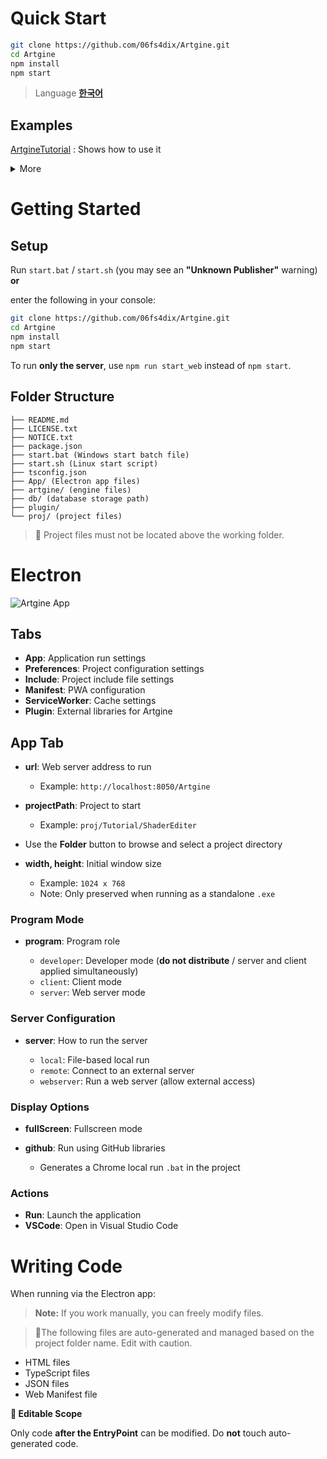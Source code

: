 # Quick Start

```bash
git clone https://github.com/06fs4dix/Artgine.git
cd Artgine
npm install
npm start
```
> Language **[한국어](https://github.com/06fs4dix/Artgine/blob/main/README-KR.md)**

## Examples
[ArtgineTutorial](https://06fs4dix.github.io/Artgine/proj/Tutorial/Canvas/Canvas.html) : Shows how to use it
<details>
  <summary>More</summary>

**Tutorial**

[CollusionTest](https://06fs4dix.github.io/Artgine/proj/Tutorial/Collusion/Collusion.html) : Provides a collision test

[3DLight](https://06fs4dix.github.io/Artgine/proj/Tutorial/3DLight/3DLight.html) : 3D lighting and shadows

[Skybox](https://06fs4dix.github.io/Artgine/proj/Tutorial/Skybox/Skybox.html) : Skybox

[Wind](https://06fs4dix.github.io/Artgine/proj/Tutorial/Wind/Wind.html) : Wind handling

**3D**

[BoxShow](https://06fs4dix.github.io/Artgine/proj/3D/BoxShow/BoxShow.html) : Box visualizer

[Map](https://06fs4dix.github.io/Artgine/proj/3D/Map/Map.html) : Track 3D objects on a 2D map

[GeometryViewer](https://06fs4dix.github.io/Artgine/proj/3D/GeometryViewer/GeometryViewer.html) : Build the scene based on GPS data

**2D**

[Maze](https://06fs4dix.github.io/Artgine/proj/2D/Maze/Maze.html) : Maze

[Village](https://06fs4dix.github.io/Artgine/proj/2D/Village/Village.html) : Village

[Shooting](https://06fs4dix.github.io/Artgine/proj/2D/Shooting/Shooting.html) : Shooting

</details>

# Getting Started

## Setup

Run `start.bat` / `start.sh` (you may see an **"Unknown Publisher"** warning) **or**

 enter the following in your console:

```bash
git clone https://github.com/06fs4dix/Artgine.git
cd Artgine
npm install
npm start
```

To run **only the server**, use `npm run start_web` instead of `npm start`.

## Folder Structure

```
├── README.md
├── LICENSE.txt
├── NOTICE.txt
├── package.json
├── start.bat (Windows start batch file)
├── start.sh (Linux start script)
├── tsconfig.json
├── App/ (Electron app files)
├── artgine/ (engine files)
├── db/ (database storage path)
├── plugin/
└── proj/ (project files)
```

>🚫 Project files must not be located above the working folder.

# Electron

![Artgine App](https://06fs4dix.github.io/Artgine/help/Artgine.png)

## Tabs

* **App**: Application run settings
* **Preferences**: Project configuration settings
* **Include**: Project include file settings
* **Manifest**: PWA configuration
* **ServiceWorker**: Cache settings
* **Plugin**: External libraries for Artgine

## App Tab

* **url**: Web server address to run

  * Example: `http://localhost:8050/Artgine`
* **projectPath**: Project to start

  * Example: `proj/Tutorial/ShaderEditer`
* Use the **Folder** button to browse and select a project directory
* **width, height**: Initial window size

  * Example: `1024 x 768`
  * Note: Only preserved when running as a standalone `.exe`

### Program Mode

* **program**: Program role

  * `developer`: Developer mode (**do not distribute** / server and client applied simultaneously)
  * `client`: Client mode
  * `server`: Web server mode

### Server Configuration

* **server**: How to run the server

  * `local`: File-based local run
  * `remote`: Connect to an external server
  * `webserver`: Run a web server (allow external access)

### Display Options

* **fullScreen**: Fullscreen mode
* **github**: Run using GitHub libraries

  * Generates a Chrome local run `.bat` in the project

### Actions

* **Run**: Launch the application
* **VSCode**: Open in Visual Studio Code

# Writing Code

When running via the Electron app:

> **Note:** If you work manually, you can freely modify files.
 
>🚫The following files are auto-generated and managed based on the project folder name. Edit with caution.


* HTML files
* TypeScript files
* JSON files
* Web Manifest file

**📝 Editable Scope**

Only code **after the EntryPoint** can be modified. Do **not** touch auto-generated code.
